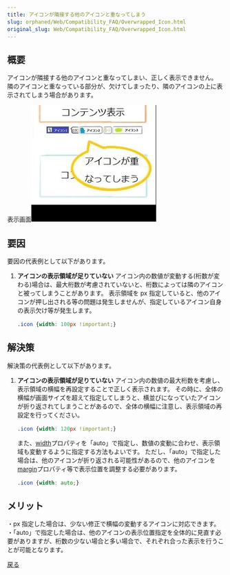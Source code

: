 ```yaml
---
title: アイコンが隣接する他のアイコンと重なってしまう
slug: orphaned/Web/Compatibility_FAQ/Overwrapped_Icon.html
original_slug: Web/Compatibility_FAQ/Overwrapped_Icon.html
---
```


## 概要

アイコンが隣接する他のアイコンと重なってしまい、正しく表示できません。
隣のアイコンと重なっている部分が、欠けてしまったり、隣のアイコンの上に表示されてしまう場合があります。

表示画面![](0106.jpg)

## 要因

要因の代表例として以下があります。

1. **アイコンの表示領域が足りていない**
    アイコン内の数値が変動する(桁数が変わる)場合は、最大桁数が考慮されていないと、桁数によっては隣のアイコンと被ってしまうことがあります。
    表示領域を px 指定していると、他のアイコンが押し出される等の問題は発生しませんが、指定しているアイコン自身の表示欠け等が発生します。

    ```css
    .icon {width: 100px !important;}
    ```

## 解決策

解決策の代表例として以下があります。

1. **アイコンの表示領域が足りていない**
    アイコン内の数値の最大桁数を考慮し、表示領域の横幅を再設定することで正しく表示されます。
    その時に、全体の横幅が画面サイズを超えて指定してしまうと、横並びになっていたアイコンが折り返されてしまうことがあるので、全体の横幅に注意し、表示領域の再設定を行ってください。

    ```css
    .icon {width: 120px !important;}
    ```

    また、[width](/ja/docs/Web/CSS/width)プロパティを「auto」で指定し、数値の変動に合わせ、表示領域も変動するように指定する方法もよいです。
    ただし、「auto」で指定した場合は、他のアイコンが折り返される可能性があるので、他のアイコンを[margin](/ja/docs/Web/CSS/margin)プロパティ等で表示位置を調整する必要があります。

    ```css
    .icon {width: auto;}
    ```

## メリット

・px 指定した場合は、少ない修正で横幅の変動するアイコンに対応できます。
・「auto」で指定した場合は、他のアイコンの表示位置指定を全体的に見直す必要がありますが、桁数の少ない場合と多い場合で、それぞれ合った表示を行うことが可能となります。

[戻る](/ja/docs/Web/Compatibility_FAQ)
